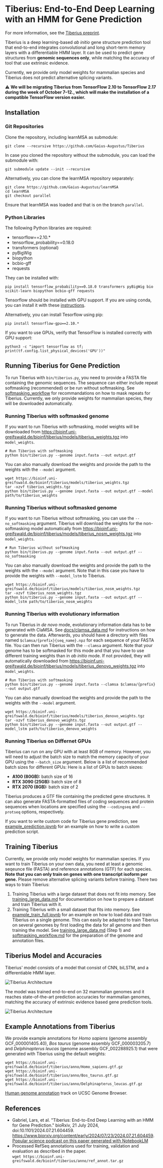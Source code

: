# Tiberius: End-to-End Deep Learning with an HMM for Gene Prediction

For more information, see the [Tiberius preprint](https://doi.org/10.1101/2024.07.21.604459).


Tiberius is a deep learning-based *ab initio* gene structure prediction tool that end-to-end integrates convolutional
and long short-term memory layers with a differentiable HMM layer. It can be used to predict gene structures from **genomic sequences only**, while matching the accuracy of tool that use extrinsic evidence.

Currently, we provide only model weights for mammalian species and Tiberius does not predict alternative splicing variants. 



:warning: **We will be migrating Tiberius from TensorFlow 2.10 to TensorFlow 2.17 during the week of October 7–12., which will make the installation of a compatible TensorFlow version easier.**

## Installation
### Git Repositories

Clone the repository, including learnMSA as submodule:
```
git clone --recursive https://github.com/Gaius-Augustus/Tiberius
```
In case you cloned the repository without the submodule, you can load the submodule with:
```
git submodule update --init --recursive
```
Alternatively, you can clone the learnMSA repository separately:
```shell
git clone https://github.com/Gaius-Augustus/learnMSA
cd learnMSA
git checkout parallel
```
Ensure that learnMSA was loaded and that is on the branch `parallel`.

### Python Libraries

The following Python libraries are required:
- tensorflow==2.10.*
- tensorflow_probability==0.18.0
- transformers (optional)
- pyBigWig
- biopython 
- bcbio-gff
- requests

They can be installed with:
```
pip install tensorflow_probability==0.18.0 transformers pyBigWig bio scikit-learn biopython bcbio-gff requests
```
Tensorflow should be installed with GPU support. If you are using conda, you can install it with these [instructions](docs/install_tensorflow.md).

Alternatively, you can install Tesorflow using pip:
```shell
pip install tensorflow-gpu==2.10.*
```

If you want to use GPUs, verify that TensorFlow is installed correctly with GPU support:
```shell
python3 -c "import tensorflow as tf; print(tf.config.list_physical_devices('GPU'))"
```


## Running Tiberius for Gene Prediction

To run Tiberius with `bin/tiberius.py`, you need to provide a FASTA file containing the genomic sequences. The sequence can either include repeat softmasking (recommended) or be run without softmasking. See [softmasking_workflow](docs/softmasking_workflow.md) for recommandations on how to mask repeats for Tiberius. Currently, we only provide weights for mammalian species, they will be downloaded automatically.

### Running Tiberius with softmasked genome
If you want to run Tiberius with softmasking, model weights will be downloaded from https://bioinf.uni-greifswald.de/bioinf/tiberius/models/tiberius_weights.tgz into `model_weights`.

```shell
# Run Tiberius with softmasking
python bin/tiberius.py --genome input.fasta --out output.gtf
```

You can also manually download the weights and provide the path to the weights with the `--model` argument.
```shell
wget https://bioinf.uni-greifswald.de/bioinf/tiberius/models/tiberius_weights.tgz
tar -xzvf tiberius_weights.tgz
python bin/tiberius.py --genome input.fasta --out output.gtf --model path/to/tiberius_weights
```

### Running Tiberius without softmasked genome
If you want to run Tiberius without softmasking, you can use the `--no_softmasking` argument. Tiberius will download the weights for the non-softmasking model automatically from https://bioinf.uni-greifswald.de/bioinf/tiberius/models/tiberius_nosm_weights.tgz into `model_weights`.
```shell
# Run Tiberius without softmasking
python bin/tiberius.py --genome input.fasta --out output.gtf --no_softmasking
```

You can also manually download the weights and provide the path to the weights with the `--model` argument. Note that in this case you have to provide the weights with `--model_lstm` to Tiberius.

```shell
wget https://bioinf.uni-greifswald.de/bioinf/tiberius/models/tiberius_nosm_weights.tgz
tar -xzvf tiberius_nosm_weights.tgz
python bin/tiberius.py --genome input.fasta --out output.gtf --model_lstm path/to/tiberius_nosm_weights
```

### Running Tiberius with evolutionary information
To run Tiberius in *de novo* mode, evolutionary information data has to be generated with ClaMSA. See [docs/clamsa_data.md](docs/clamsa_data.md) for instructions on how to generate the data. Afterwards, you should have a directory with files named `$clamsa/{prefix}{seq_name}.npz` for each sequence of your FASTA file. You can then run Tiberius with the `--clamsa` argument. Note that your genome has to be softmasked for this mode and that you have to use different training weights than in *ab initio* mode. If not provided, they will automatically downloaded from https://bioinf.uni-greifswald.de/bioinf/tiberius/models/tiberius_denovo_weights.tgz into `model_weights`.
```shell
# Run Tiberius with softmasking
python bin/tiberius.py --genome input.fasta --clamsa $clamsa/{prefix} --out output.gtf
```
You can also manually download the weights and provide the path to the weights with the `--model` argument. 

```shell
wget https://bioinf.uni-greifswald.de/bioinf/tiberius/models/tiberius_denovo_weights.tgz
tar -xzvf tiberius_denovo_weights.tgz
python bin/tiberius.py --genome input.fasta --out output.gtf --model_lstm path/to/tiberius_denovo_weights
```

### Running Tiberius on Differnet GPUs

Tiberius can run on any GPU with at least 8GB of memory. However, you will need to adjust the batch size to match the memory capacity of your GPU using the `--batch_size` argument. Below is a list of recommended batch sizes for different GPUs:
Here is a list of GPUs to batch siezes:
- **A100 (80GB):** batch size of 16
- **RTX 3090 (25GB):** batch size of 8
- **RTX 2070 (8GB):** batch size of 2


Tiberius produces a GTF file containing the predicted gene structures. It can also generate FASTA-formatted files of coding sequences and protein sequences when locations are specified using the `--codingseq` and `--protseq` options, respectively.

If you want to write custom code for Tiberius gene prediction, see [example_prediction.ipynb](test_data/Panthera_pardus/example_prediction.ipynb) for an example on how to write a custom prediction script.

## Training Tiberius
Currently, we provide only model weights for mammalian species. If you want to train Tiberius on your own data, you need at least a genomic seqeunce file (FASTA) and reference annotations (GTF) for each species. **Note that you can only train on genes with one transcript isoform per gene.** Please remove alternative splicing variants before training. There two ways to train Tiberius:
1. Training Tiberius with a large dataset that does not fit into memory. See [training_large_data.md](docs/training_large_data.md) for documentation on how to prepare a dataset and train Tiberius with it.
2. Training Tiberius with a small dataset that fits into memory. See [example_train_full.ipynb](test_data/Panthera_pardus/example_train_full.ipynb) for an example on how to load data and train Tiberius on a single genome. This can easily be adapted to train Tiberius on several genomes by first loading the data for all genome and then training the model. See [training_large_data.md](docs/training_large_data-md) (Step 1) and [softmasking_workflow.md](docs/softmasking_workflow.md) for the preparation of the genome and annotation files.

## Tiberius Model and Accuracies

Tiberius' model consists of a model that consist of CNN, biLSTM, and a differentiable HMM layer. 
  
![Tiberius Architecture](figures/tiberius_architecture.png)

The model was trained end-to-end on 32 mammalian genomes and it reaches state-of-the-art prediction accuracies for mammalian genomes, matching the accuracy of extrinsic evidence based gene prediction tools.

![Tiberius Architecture](figures/tiberius_acc.png)


## Example Annotations from Tiberius
We provide example annotations for *Homo sapiens* (genome assembly GCF_000001405.40), *Bos taurus* (genome assembly GCF_000003205.7) and *Delphinapterus leucas* (genome assembly GCF_002288925.1) that were generated with Tiberius using the default weights:
```shell
wget https://bioinf.uni-greifswald.de/bioinf/tiberius/anno/Homo_sapiens.gtf.gz
wget https://bioinf.uni-greifswald.de/bioinf/tiberius/anno/Bos_taurus.gtf.gz
wget https://bioinf.uni-greifswald.de/bioinf/tiberius/anno/Delphinapterus_leucas.gtf.gz
```
[Human genome annotation](https://genome.ucsc.edu/s/MaSta/Tiberius_hg38) track on UCSC Genome Browser.


## References
  - Gabriel, Lars, et al. "Tiberius: End-to-End Deep Learning with an HMM for Gene Prediction." bioRxiv, 21 July 2024, doi:10.1101/2024.07.21.604459. https://www.biorxiv.org/content/early/2024/07/23/2024.07.21.604459.  
[Popular science podcast on this paper generated with NotebookLM](https://bioinf.uni-greifswald.de/bioinf/tiberius/pod/Tiberius.wav)
  - Processed RefSeq annotations used for training, validation and evaluation as described in the paper.  
`wget https://bioinf.uni-greifswald.de/bioinf/tiberius/anno/ref_annot.tar.gz`
